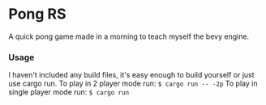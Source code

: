 # Pong RS
A quick pong game made in a morning to teach myself the bevy engine.

### Usage
I haven't included any build files, it's easy enough to build yourself or just use cargo run.
To play in 2 player mode run:
`$ cargo run -- -2p`
To play in single player mode run:
`$ cargo run`
